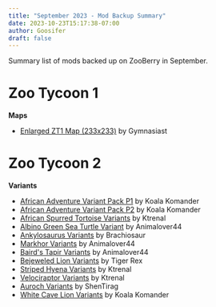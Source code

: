 ```yaml
---
title: "September 2023 - Mod Backup Summary"
date: 2023-10-23T15:17:38-07:00
author: Goosifer
draft: false
---
```


Summary list of mods backed up on ZooBerry in September. <!--more-->

# Zoo Tycoon 1

**Maps**
- [Enlarged ZT1 Map (233x233)](https://www.zooberry.org/mods/zt1/maps/233x233-map/) by Gymnasiast

# Zoo Tycoon 2
**Variants**
- [African Adventure Variant Pack P1](https://www.zooberry.org/mods/zt2/variants/aavp-p1/) by Koala Komander
- [African Adventure Variant Pack P2](https://www.zooberry.org/mods/zt2/variants/aavp-p2/) by Koala Komander
- [African Spurred Tortoise Variants](https://www.zooberry.org/mods/zt2/variants/african-spurred-tort-vars-ktrenal/) by Ktrenal
- [Albino Green Sea Turtle Variant](https://www.zooberry.org/mods/zt2/variants/albino-green-sea-turtle-vars-animalover44/) by Animalover44
- [Ankylosaurus Variants](https://www.zooberry.org/mods/zt2/variants/ankylosaurus-vars-brachiosaur/) by Brachiosaur
- [Markhor Variants](https://www.zooberry.org/mods/zt2/variants/markhor-variants-al44/) by Animalover44
- [Baird's Tapir Variants](https://www.zooberry.org/mods/zt2/variants/tapir-variants-al44/)  by Animalover44
- [Bejeweled Lion Variants](https://www.zooberry.org/mods/zt2/variants/bejewled-lion-variants/)  by Tiger Rex
- [Striped Hyena Variants](https://www.zooberry.org/mods/zt2/variants/striped-hyena-variants-kt/)  by Ktrenal
- [Velociraptor Variants](https://www.zooberry.org/mods/zt2/variants/velociraptor-variants-kt/) by Ktrenal
- [Auroch Variants](https://www.zooberry.org/mods/zt2/variants/auroch-variants-shen/) by ShenTirag
- [White Cave Lion Variants](https://www.zooberry.org/mods/zt2/variants/white-cave-lion-variants-kk/) by Koala Komander